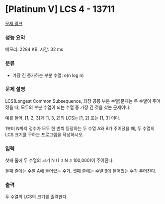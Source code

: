 # [Platinum Ⅴ] LCS 4 - 13711

[문제 링크](https://www.acmicpc.net/problem/13711) 

### 성능 요약

메모리: 2284 KB, 시간: 32 ms

### 분류

* 가장 긴 증가하는 부분 수열: o(n log n)

### 문제 설명

LCS(Longest Common Subsequence, 최장 공통 부분 수열)문제는 두 수열이 주어졌을 때, 모두의 부분 수열이 되는 수열 중 가장 긴 것을 찾는 문제이다.

예를 들어, [1, 2, 3]과 [1, 3, 2]의 LCS는 [1, 2] 또는 [1, 3] 이다. 

1부터 N까지 정수가 모두 한 번씩 등장하는 두 수열 A와 B가 주어졌을 때, 두 수열의 LCS 크기를 구하는 프로그램을 작성하시오.

### 입력 

첫째 줄에 두 수열의 크기 N (1 ≤ N ≤ 100,000)이 주어진다.

둘째 줄에는 수열 A에 들어있는 수가, 셋째 줄에는 수열 B에 들어있는 수가 주어진다.

### 출력 

두 수열의 LCS의 크기를 출력한다.